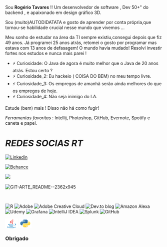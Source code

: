 
Sou **Rogério Tavares** !! Um desenvolvedor de software ,  Dev 50+" do backend , e apaixonado em  design gráfico 3D.

Sou (muito)AUTODIDATATA e gosto  de aprender por conta própria,que tornou-se habilidade crucial nesse mundo que vivemos ...

Meu sonho de estudar na área da TI sempre existiu,consegui depois  que fiz 49 anos.
Já programei 25 anos atrás, retomei o gosto por programar mas estava com 13 anos de defasagem! 
O mundo havia mudado!
Resolvi investir fortes nos estudos e nunca mais parei !

- ⚡ Curiosidade: O Java de agora é muito melhor que o Java de 20 anos atrás. Estou certo ?
- ⚡ Curiosidade_2: Eu hackeio ( COISA DO BEM) no meu tempo livre.
- ⚡ Curiosidade_3: Os empregos de amanhã serão ainda melhores do que os empregos de hoje.
- ⚡ Curiosidade_4: Não seja inimigo do I.A.


Estude (bem) mais ! Disso não há como fugir!



*Ferramentas favoritas* :
Intellij, Photoshop, GitHub, Evernote, Spotify  e caneta e papel. 

# *REDES SOCIAS RT*

</a>


[![Linkedin](https://img.shields.io/badge/LinkedIn-0077B5?style=for-the-badge&logo=linkedin&logoColor=white)](https://www.linkedin.com/in/rogtavares/)

[![Behance](https://img.shields.io/badge/Behance-1769ff?style=for-the-badge&logo=behance&logoColor=white)](https://www.behance.net/getavares) 

<a href="https://instagram.com/rogtavares" target="_blank"><img src="https://img.shields.io/badge/-Instagram-%23E4405F?style=for-the-badge&logo=instagram&logoColor=white" target="_blank"></a>



</div>


![GIT-ARTE_README--2362x945](https://user-images.githubusercontent.com/91990479/229309927-6cc8681d-e593-452e-81f3-4fac91985d9f.jpg)


<div dir="auto"><br>


![R](https://img.shields.io/badge/r-%23276DC3.svg?style=for-the-badge&logo=r&logoColor=white)
![Adobe](https://img.shields.io/badge/adobe-%23FF0000.svg?style=for-the-badge&logo=adobe&logoColor=white)
![Adobe Creative Cloud](https://img.shields.io/badge/Adobe%20Creative%20Cloud-DA1F26.svg?style=for-the-badge&logo=Adobe%20Creative%20Cloud&logoColor=white)
![Dev.to blog](https://img.shields.io/badge/dev.to-0A0A0A?style=for-the-badge&logo=dev.to&logoColor=white)
![Amazon Alexa](https://img.shields.io/badge/amazon%20alexa-52b5f7?style=for-the-badge&logo=amazon%20alexa&logoColor=white)
![Udemy](https://img.shields.io/badge/Udemy-A435F0?style=for-the-badge&logo=Udemy&logoColor=white)
![Grafana](https://img.shields.io/badge/grafana-%23F46800.svg?style=for-the-badge&logo=grafana&logoColor=white)
![IntelliJ IDEA](https://img.shields.io/badge/IntelliJIDEA-000000.svg?style=for-the-badge&logo=intellij-idea&logoColor=white)
![Splunk](https://img.shields.io/badge/splunk-%23000000.svg?style=for-the-badge&logo=splunk&logoColor=white)
![GitHub](https://img.shields.io/badge/github-%23121011.svg?style=for-the-badge&logo=github&logoColor=white)

   <img align="center" alt="RT-Java" height="30" width="40" src="https://raw.githubusercontent.com/devicons/devicon/master/icons/java/java-original.svg">
  <img align="center" alt="RT-Python" height="30" width="40" src="https://raw.githubusercontent.com/devicons/devicon/master/icons/python/python-original.svg">



###  Obrigado

